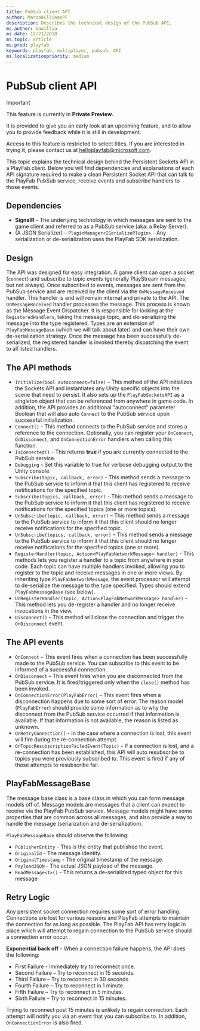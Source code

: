 ```yaml
---
title: PubSub client API
author: MarcoWilliamsPF
description: Describes the technical design of the PubSub API.
ms.author: mawillia
ms.date: 12/21/2018
ms.topic: article
ms.prod: playfab
keywords: playfab, multiplayer, pubsub, API
ms.localizationpriority: medium
---
```


# PubSub client API

> [!IMPORTANT]
> This feature is currently in **Private Preview**.  
>
> It is provided to give you an early look at an upcoming feature, and to allow you to provide feedback while it is still in development.  
>
> Access to this feature is restricted to select titles. If you are interested in trying it, please contact us at [helloplayfab@microsoft.com](mailto:helloplayfab@microsoft.com).

This topic explains the technical design behind the Persistent Sockets API in a PlayFab client. Below you will find dependencies and explanations of each API signature required to make a clean Persistent Socket API that can talk to the PlayFab PubSub service, receive events and subscribe handlers to those events.

## Dependencies

- **SignalR** - The underlying technology in which messages are sent to the game client and referred to as a PubSub service (aka: a Relay Server).
- (A JSON Serializer) – `PluginManager<ISerializePlugin>` - Any serialization or de-serialization uses the PlayFab SDK serialization.

## Design

The API was designed for easy integration. A game client can open a socket (`connect`) and subscribe to topic events (generally PlayStream messages, but not always). Once subscribed to events, messages are sent from the PubSub service and are received by the client via the `OnMessageReceived` handler. This handler is and will remain internal and private to the API. The `OnMessageReceived` handler processes the message. This process is known as the Message Event Dispatcher. It is responsible for looking at the `RegisteredHandlers`, taking the message topic, and de-serializing the message into the type registered. Types are an extension of `PlayFabMessageBase` (which we will talk about later) and can have their own de-serialization strategy. Once the message has been successfully de-serialized, the registered handler is invoked thereby dispatching the event to all listed handlers.

<!--
 !["Persistent Sockets API Diagram"](images/diagram.png "Persistent Sockets API Diagram")
-->

## The API methods

- `Initialize(bool autoconnect=false)` – This method of the API initializes the Sockets API and instantiates any Unity specific objects into the scene that need to persist. It also sets up the `PlayFabSocketsAPI` as a singleton object that can be referenced from anywhere in game code. In addition, the API provides an additional "autoconnect" parameter Boolean that will also auto `Connect` to the PubSub service upon successful initialization.
- `Connect()`  - This method connects to the PubSub service and stores a reference to the connection. Optionally, you can register your `OnConnect`, `OnDisconnect`, and `OnConnectionError` handlers when calling this function.
- `IsConnected()` - This returns **true** if you are currently connected to the PubSub service.
- `Debugging` - Set this variable to true for verbose debugging output to the Unity console.
- `Subscribe(topic, callback, error)` - This method sends a message to the PubSub service to inform it that this client has registered to receive notifications for the specified topic.
- `Subscribe(topics, callback, error)` - This method sends a message to the PubSub service to inform it that this client has registered to receive notifications for the specified topics (one or more topics).
- `UnSubscribe(topic, callback, error)` – This method sends a message to the PubSub service to inform it that this client should no longer receive notifications for the specified topic.
- `UnSubscribe(topics, callback, error)` – This method sends a message to the PubSub service to inform it that this client should no longer receive notifications for the specified topics (one or more).
- `RegisterHandler(topic, Action<PlayFabNetworkMessage> handler)` - This methods lets you register a handler to a topic from anywhere in your code. Each topic can have multiple handlers invoked, allowing you to register to the topic and receive messages in one or more views. By inheriting type `PlayFabNetworkMessage`, the event processor will attempt to de-serialize the message to the type specified. Types should extend `PlayFabMessageBase` (see below).
- `UnRegisterHandler(topic, Action<PlayFabNetworkMessage> handler)` - This method lets you de-register a handler and no longer receive invocations in the view.
- `Disconnect()` – This method will close the connection and trigger the `OnDisconnect` event.

## The API events

- `OnConnect` – This event fires when a connection has been successfully made to the PubSub service. You can subscribe to this event to be informed of a successful connection.
- `OnDisconnect` – This event fires when you are disconnected from the PubSub service. It is fired/triggered only when the `close()` method has been invoked.
- `OnConnectionError(PlayFabError)` – This event fires when a disconnection happens due to some sort of error. The reason model (`PlayFabError`) should provide some information as to why the disconnect from the PubSub service occurred if that information is available. If that information is not available, the reason is listed as unknown.
- `OnRetryConnection()` - In the case where a connection is lost, this event will fire during the re-connection attempt.
- `OnTopicResubscriptionFailedEvent(Topic)` - If a connection is lost, and a re-connection has been established, this API will auto resubscribe to topics you were previously subscribed to. This event is fired if any of those attempts to resubscribe fail.

## PlayFabMessageBase

The message base class is a base class in which you can form message models off of. Message models are messages that a client can expect to receive via the PlayFab PubSub service. Message models might have some properties that are common across all messages, and also provide a way to handle the message (serialization and de-serialization).

`PlayFabMessageBase` should observe the following:

- `PublisherEntity` - This is the entity that published the event.
- `OriginalId` - The message identity.
- `OriginalTimestamp` - The original timestamp of the message.
- `PayloadJSON` -  The actual JSON payload of the message.
- `ReadMessage<T>()` - This returns a de-serialized typed object for this message

## Retry Logic

Any persistent socket connection requires some sort of error handling. Connections are lost for various reasons and PlayFab attempts to maintain the connection for as long as possible. The PlayFab API has retry logic in place which will attempt to regain connection to the PubSub service should a connection error occur.

**Exponential back off** - When a connection failure happens, the API does the following:

- First Failure - Immediately try to reconnect once.
- Second Failure – Try to reconnect in 15 seconds.
- Third Failure – Try to reconnect in 30 seconds
- Fourth Failure – Try to reconnect in 1 minute.
- Fifth Failure – Try to reconnect in 5 minutes.
- Sixth Failure – Try to reconnect in 15 minutes.

Trying to reconnect post 15 minutes is unlikely to regain connection. Each attempt will notify you via an event that you can subscribe to. In addition, `OnConnectionError` is also fired.